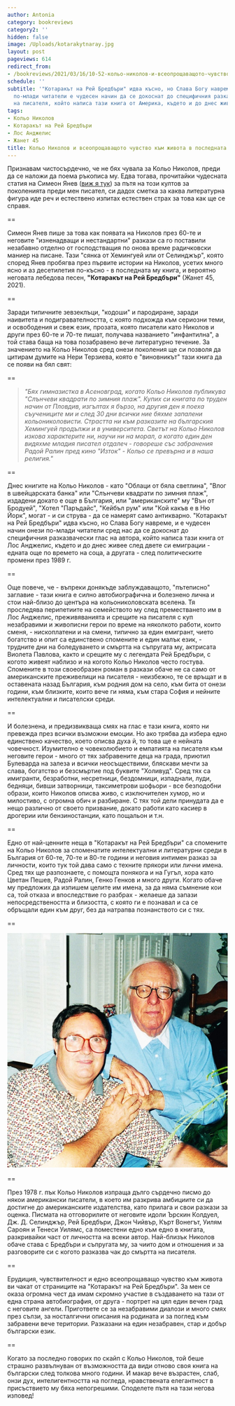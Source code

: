 ```yaml
---
author: Antonia
category: bookreviews
category2: ''
hidden: false
image: /Uploads/kotarakytnaray.jpg
layout: post
pageviews: 614
redirect_from:
- /bookreviews/2021/03/16/10-52-кольо-николов-и-всеопрощаващото-чувство-към-живота-в-последната-му-книга
schedule: ''
subtitle: '"Котаракът на Рей Бредбъри" идва късно, но Слава Богу навреме, и за онези
  по-млади читатели е чудесен начин да се докоснат до специфичния разказвачески глас
  на писателя, който написа тази книга от Америка, където и до днес живее'
tags:
- Кольо Николов
- Котаракът на Рей Бредбъри
- Лос Анджелис
- Жанет 45
title: Кольо Николов и всеопрощаващото чувство към живота в последната му книга
---
```


Признавам чистосърдечно, че не бях чувала за Кольо Николов, преди да се наложи да поема ръкописа му. Едва тогава, прочитайки чудесната статия на Симеон Янев ([виж я тук](https://liternet.bg/publish14/s_yanev/kolio-nikolov.htm)) за пътя на този култов за поколенията преди мен писател, си дадох сметка за каква литературна фигура иде реч и естествено изпитах естествен страх за това как ще се справя. 

\==

Симеон Янев пише за това как появата на Николов през 60-те и неговите "изненадващи и нестандартни" разкази са го поставили незабавно отделно от господстващия по онова време радичковски маниер на писане. Тази "сянка от Хемингуей или от Селинджър", която според Янев пробягва през първите истории на Николов, усетих много ясно и аз десетилетия по-късно - в последната му книга, и вероятно неговата лебедова песен, **"Котаракът на Рей Бредбъри"** (Жанет 45, 2021). 

\==

Заради типичните зевзеклъци, "кодоши" и пародиране, заради наивитета и подигравателността, с която подхожда към сериозни теми, и освободения и свеж език, прозата, която писатели като Николов и други през 60-те и 70-те пишат, получава названието "инфантилна", а той става баща на това позабравено вече литературно течение. За значението на Кольо Николов сред онези поколения ще си позволя да цитирам думите на Нери Терзиева, която е "виновникът" тази книга да се появи на бял свят:

\==

> *"Бях гимназистка в Асеновград, когато Кольо Николов публикува "Слънчеви квадрати по зимния плаж". Купих си книгата по труден начин от Пловдив, изгълтах я бързо, на другия ден я поеха съучениците ми и след 30 дни всички ние бяхме запалени кольониколовисти. Страстта ни към разказите на българския Хемингуей продължи и в университета. Светът на Кольо Николов изкова характерите ни, научи ни на морал, а когато един ден видяхме младия писател отдалеч - говореше със забранения Радой Ралин пред кино "Изток" - Кольо се превърна и в наша религия."*

\==

Днес книгите на Кольо Николов - като "Облаци от бяла светлина", "Влог в швейцарската банка" или "Слънчеви квадрати по зимния плаж", издадени докато е още в България, или "американските" му "Вън от Бродуей", "Хотел "Паръдайс", "Кейбъл рум" или "Кой какъв е в Ню Йорк", могат - и си струва - да се намерят само антикварно. "Котаракът на Рей Бредбъри" идва късно, но Слава Богу навреме, и е чудесен начин онези по-млади читатели сред нас да се докоснат до специфичния разказвачески глас на автора, който написа тази книга от Лос Анджелис, където и до днес живее след двете си емиграции - едната още по времето на соца, а другата - след политическите промени през 1989 г. 

\==

Още повече, че - въпреки донякъде заблуждаващото, "пътеписно" заглавие - тази книга е силно автобиографична и болезнено лична и стои най-близо до центъра на кольониколовската вселена. Тя проследява перипетиите на семейството му след преместването им в Лос Анджелис, преживяванията и срещите на писателя с куп незабравими и живописни герои по време на няколкото работи, които сменя, - нископлатени и на смени, типично за един емигрант, чието богатство и опит са единствено спомените и един малък език, - трудните дни на боледуването и смъртта на съпругата му, актрисата Виолета Павлова, както и срещите му с легендата Рей Бредбъри, с когото живеят наблизо и на когото Кольо Николов често гостува. Спомените в този своеобразен роман в разкази обаче не са само от американските преживелици на писателя - неизбежно, те се връщат и в оставената назад България, към родния дом на село, към бита от онези години, към близките, които вече ги няма, към стара София и нейните интелектуални и писателски среди. 

\==

И болезнена, и предизвикваща смях на глас е тази книга, която ни превежда през всички възможни емоции. Но ако трябва да избера едно единствено качество, което описва духа й, то това ще е нейната човечност. Изумително е човеколюбието и емпатията на писателя към неговите герои - много от тях забравените деца на града, приютил Булеварда на залеза и всички неосъществими, бляскави мечти за слава, богатство и безсмъртие под буквите "Холивуд". Сред тях са имигранти, безработни, несретници, бездомници, изпаднали, луди, бедняци, бивши затворници, таксиметрови шофьори - все безподобни образи, които Николов описва живо, с изключителен хумор, но и милостиво, с огромна обич и разбиране. С тях той дели принудата да е нещо различно от своето призвание, докато работи като касиер в дрогерии или бензиностанции, като пощальон и т.н. 

\==

Едно от най-ценните неща в "Котаракът на Рей Бредбъри" са спомените на Кольо Николов за споменатите интелектуални и литературни среди в България от 60-те, 70-те и 80-те години и неговия интимен разказ за личности, които тук той дава само с техните прякори или лични имена. Сред тях ще разпознаете, с помощта понякога и на Гугъл, хора като Цветан Пешев, Радой Ралин, Генко Генков и много други. Когато обаче му предложих да изпишем целите им имена, за да няма съмнение кои са, той отказа и впоследствие го разбрах - желаеше да запази непосредствеността и близостта, с която ги е познавал и са се обръщали един към друг, без да натрапва познанството си с тях. 

\==

![](/Uploads/kolyoiray.jpg)

\==

През 1978 г. пък Кольо Николов изпраща дълго сърдечно писмо до някои американски писатели, в което им разкрива амбициите си да достигне до американските издателства, като прилага и свои разкази за оценка. Писмата на отговорилите от неговите идоли Ърскин Колдуел,  Дж. Д. Селинджър, Рей Бредбъри, Джон Чийвър, Кърт Вонегът, Уилям Сароян и Тенеси Уилямс, са поместени едно към едно в книгата, разкривайки част от личността на всеки автор. Най-близък Николов обаче става с Бредбъри и съпругата му, за чиито дом и отношения и за разговорите си с когото разказва чак до смъртта на писателя. 

\==

Ерудиция, чувствителност и едно всеопрощаващо чувство към живота ви чакат от страниците на "Котаракът на Рей Бредбъри". За мен се оказа огромна чест да имам скромно участие в създаването на тази от една страна автобиография, от друга - портрет на цял един вечен град с неговите ангели. Пригответе се за незабравими диалози и много смях през сълзи, за носталгични описания на родината и за поглед към забравени вече територии. Разказани на един незабравен, стар и добър български език.

\== 

Когато за последно говорих по скайп с Кольо Николов, той беше страшно развълнуван от възможността да види отново своя книга на български след толкова много години. И макар вече възрастен, слаб, онзи дух, интелигентността на погледа, нравствената елегантност в присъствието му бяха непогрешими. Споделете пътя на тази негова изповед!